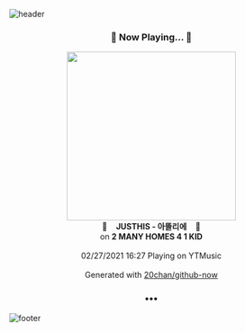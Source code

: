 ![header](https://capsule-render.vercel.app/api?type=wave&height=170&section=header&text=Hi.%20I'm%20SHIFT&fontColor=090707&fontAlignX=45&fontAlignY=65&fontSize=100)

<h3 align="center">🎵 Now Playing... 🎵</h3>
<p align="center">
  <a href="https://music.youtube.com/channel/UCQ35pW9P3Fe6fB8_Gt_LUgw">
    <img width="300" src="https://lh3.googleusercontent.com/IRaYAffVgeONy_6eG8_w-elapvI0oilQlv1-9iEFfIGu-i18r65-dnZuU712bDZCO0EYiopHV09DyfMn">
  </a>
  <br>
  🎵&nbsp&nbsp&nbsp <b>JUSTHIS - 아뜰리에</b> &nbsp&nbsp&nbsp🎵
  <br>
  on <b>2 MANY HOMES 4 1 KID</b>
  
  <br />
  <br />
  02/27/2021 16:27 Playing on YTMusic
  <br />
  <br />
  Generated with <a href="https://github.com/20chan/github-now">20chan/github-now</a>
</p>

<h3 align="center">•••</h3>

![footer](https://capsule-render.vercel.app/api?type=wave&height=150&section=footer)
